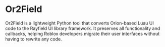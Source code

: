 # Or2Field
Or2Field is a lightweight Python tool that converts Orion-based Luau UI code to the Rayfield UI library framework. It preserves all functionality and callbacks, helping Roblox developers migrate their user interfaces without having to rewrite any code.
